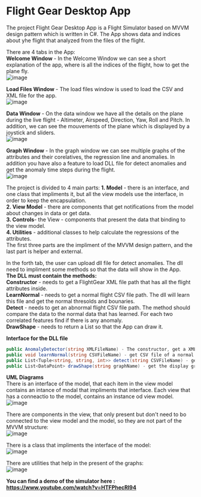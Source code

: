# Flight Gear Desktop App
The project Flight Gear Desktop App is a Flight Simulator based on MVVM design pattern which is written in C#. 
The App shows data and indices about yhe flight that analyzed from the files of the flight.

There are 4 tabs in the App:  
**Welcome Window** - In the Welcome Window we can see a short explanation of the app, where is all the indices of the flight, how to get the plane fly.  
![image](https://user-images.githubusercontent.com/71708182/114770316-fb6da980-9d73-11eb-875b-89736f11b945.png)   

**Load Files Window** - The load files window is used to load the CSV and XML file for the app.  
![image](https://user-images.githubusercontent.com/71708182/114770276-f27cd800-9d73-11eb-8f85-b83ad0fb50cc.png)   

**Data Window** - On the data window we have all the details on the plane during the live flight - Altimeter, Airspeed, Direction, Yaw, Roll and Pitch. In addition, we can see the mouvements of the plane which is displayed by a joystick and sliders.   
![image](https://user-images.githubusercontent.com/71708182/114770379-0f191000-9d74-11eb-8406-47f239e80d55.png)   

**Graph Window** - In the graph window we can see multiple graphs of the attributes and their corelatives, the regression line and anomalies. In addition you have also a feature to load DLL file for detect anomalies and get the anomaly time steps during the flight.   
![image](https://user-images.githubusercontent.com/71708182/114905383-92446f80-9e21-11eb-8ac5-c215c7d2f2ec.png)   


The project is divided to 4 main parts:
**1. Model** - there is an interface, and one class that impliments it, but all the view models use the interface, in order to keep the encapsulation.   
**2. View Model** - there are components that get notifications from the model about changes in data or get data.   
**3. Controls**- the View - components that present the data that binding to the view model.   
**4. Utilities** - additional classes to help calculate the regressions of the attributes.   
The first three parts are the impliment of the MVVM design pattern, and the last part is helper and external.   

In the forth tab, the user can upload dll file for detect anomalies. The dll need to impliment some methods so that the data will show in the App.   
**The DLL must contain the methods:**  
**Constructor** -  needs to get a FlightGear XML file path that has all the flight attributes inside.  
**LearnNormal** - needs to get a normal flight CSV file path. The dll will learn this file and get the normal thresolds and bounaries.  
**Detect** - needs to get an abnormal flight CSV file path. The method should compare the data to the normal data that has learned. For each two correlated features find if there is any anomaly.   
**DrawShape** - needs to return a List<DataPoint> so that the App can draw it.  
  
**Interface for the DLL file**  
```c#
public AnomalyDetector(string XMLFileName) - The constructor, get a XML file and parser it.   
public void learnNormal(string CSVFileName) - get CSV file of a normal flight and learns it to know what data is considered to normal.     
public List<Tuple<string, string, int>> detect(string CSVFileName) - get anomaly flight file and return anomalies in triples - First feature , Second feature (which is correlative to thr first) and TimeStep of the anomaly  
public List<DataPoint> drawShape(string graphName) - get the display graph and output list of points of the shape that we want to test the anomalies
```  

**UML Diagrams**  
There is an interface of the model, that each item in the view model contains an intance of modal that impliments that interface.
Each view that has a conneactio to the model, contains an instance od view model.  
![image](https://user-images.githubusercontent.com/71708182/114775890-7fc32b00-9d7a-11eb-9f44-0b623f6cb2ec.png)

There are components in the view, that only present but don't need to bo connected to the view model and the model, so they are not part of the MVVM structure:    
![image](https://user-images.githubusercontent.com/71708182/114775814-65894d00-9d7a-11eb-89ad-a7e30da5a794.png)

There is a class that impliments the interface of the model:   
![image](https://user-images.githubusercontent.com/71708182/114776014-a5e8cb00-9d7a-11eb-8531-9167a88e7a2e.png)

There are utilities that help in the present of the graphs:  
![image](https://user-images.githubusercontent.com/71708182/114776135-cca70180-9d7a-11eb-8a88-458089b5d601.png)




**You can find a demo of the simulator here : https://www.youtube.com/watch?v=HTFPhecRl94**



